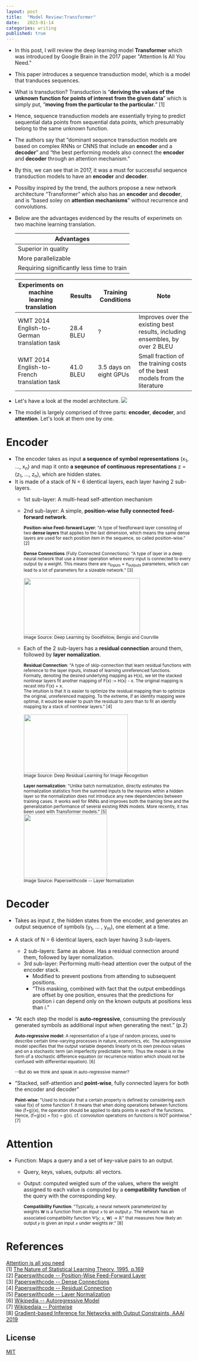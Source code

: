 ```yaml
---
layout: post
title:  "Model Review:Transformer"
date:   2023-01-14
categories: writing
published: true
---
```


* In this post, I will review the deep learning model **Transformer** which was introduced by Google Brain in the 2017 paper "Attention Is All You Need."
* This paper introduces a sequence transduction model, which is a model that tranduces sequences.
* What is transduction? Transduction is “**deriving the values of the unknown function for points of interest from the given data**” which is simply put, “**moving from the particular to the particular.**” [1]
* Hence, sequence transduction models are essentially trying to predict sequential data points from sequential data points, which presumably belong to the same unknown function.
* The authors say that “dominant sequence transduction models are based on complex RNNs or CNNS that include an **encoder** and a **decoder**” and “the best performing models also connect the **encoder** and **decoder** through an attention mechanism.”
* By this, we can see that in 2017, it was a must for successful sequence transduction models to have an **encoder** and **decoder**.
* Possilby inspired by the trend, the authors propose a new network architecture “Transformer” which also has an **encoder** and **decoder**, and is “based soley on **attention mechanisms**” without recurrence and convolutions.
* Below are the advantages evidenced by the results of experimets on two machine learning translation.

  | Advantages      |
  |-----------|
  | Superior in quality   |
  | More parallelizable   |
  | Requiring significantly less time to train   |

  | Experiments on machine learning translation | Results | Training Conditions | Note |
  |-------------------|-----------------|------|------|
  | WMT 2014 English-to-German translation task | 28.4 BLEU | ? | Improves over the existing best results, including ensembles, by over 2 BLEU |
  | WMT 2014 English-to-French translation task | 41.0 BLEU | 3.5 days on eight GPUs | Small fraction of the training costs of the best models from the literature |

* Let's have a look at the model architecture.
  ![](http://machinelearningmastery.com/wp-content/uploads/2021/08/attention_research_1-727x1024.png)
* The model is largely comprised of three parts: **encoder**, **decoder**, and **attention**. Let's look at them one by one.

# Encoder
* The encoder takes as input **a sequence of symbol representations** (x<sub>1</sub>, ..., x<sub>n</sub>) and map it onto **a seqeunce of continuous representations** z = (z<sub>1</sub>, ..., z<sub>n</sub>), which are hidden states.
* It is made of a stack of N = 6 identical layers, each layer having 2 sub-layers.
    * 1st sub-layer: A multi-head self-attention mechanism
    * 2nd sub-layer: A simple, **position-wise fully connected feed-forward network**.
        
      <small>**Position-wise Feed-forward Layer**: "A type of feedforward layer consisting of two **dense layers** that applies to the last dimension, which means the same dense layers are used for each position item in the sequence, so called position-wise." [2]</small>
      
      <small>**Dense Connections** (Fully Connected Connections): "A type of layer in a deep neural network that use a linear operation where every input is connected to every output by a weight. This means there are n<sub>inputs</sub> <span>&#215;</span> n<sub>outputs</sub> parameters, which can lead to a lot of parameters for a sizeable network." [3]</small> 
      
      <img src="https://production-media.paperswithcode.com/methods/Screen_Shot_2020-05-27_at_6.31.32_PM_xBfVMWZ.png" 
           width="315" 
           height="154.5" />   
      <small>Image Source: Deep Learning by Goodfellow, Bengio and Courville</small>
        
    * Each of the 2 sub-layers has a **residual connection** around them, followed by **layer nomalization**.
        
      <small>**Residual Connection**: "A type of skip-connection that learn residual functions with reference to the layer inputs, instead of learning unreferenced functions.
      <br>Formally, denoting the desired underlying mapping as H(x), we let the stacked nonlinear layers fit another mapping of F(x) := H(x) - x. The original mapping is recast into F(x) + x.
      <br>The intuition is that it is easier to optimize the residual mapping than to optimize the original, unreferenced mapping. To the extreme, if an identity mapping were optimal, it would be easier to push the residual to zero than to fit an identity mapping by a stack of nonlinear layers." [4]</small>  
  
      <img src="https://production-media.paperswithcode.com/methods/resnet-e1548261477164.png" 
       width="282.5" 
       height="158.75" />           
      <small>Image Source: Deep Residual Learning for Image Recognition</small>
        
      <small>**Layer normalization**: "Unlike batch normalization, directly estimates the normalization statistics from the summed inputs to the neurons within a hidden layer so the normalization does not introduce any new dependencies between training cases. It works well for RNNs and improves both the training time and the generalization performance of several existing RNN models. More recently, it has been used with Transformer models." [5]</small>
      <br><img src="https://production-media.paperswithcode.com/methods/Screen_Shot_2020-05-19_at_4.24.42_PM.png" 
           width="226" 
           height="173" />     
      <small>Image Source: Paperswithcode -- Layer Normalization</small>

# Decoder
* Takes as input z, the hidden states from the encoder, and generates an output sequence of symbols (y<sub>1</sub>, ... , y<sub>m</sub>), one element at a time. 
* A stack of N = 6 identical layers, each layer having 3 sub-layers.
    * 2 sub-layers: Same as above. Has a residual connection around them, followed by layer nomalization.
    * 3rd sub-layer: Performing multi-head attention over the output of the encoder stack.
        * Modified to prevent postions from attending to subsequent positions.
        * “This masking, combined with fact that the output embeddings are offset by one position, ensures that the predictions for position i can depend only on the known outputs at positions less than i.”
* “At each step the model is **auto-regressive**, consuming the previously generated symbols as additional input when generating the next.” (p.2)
   
  <small>**Auto-regressive model**: A representation of a type of random process, used to describe certain time-varying processes in nature, economics, etc. The autoregressive model specifies that the output variable depends linearly on its own previous values and on a stochastic term (an imperfectly predictable term). Thus the model is in the form of a stochastic difference equation (or recurrence relation which should not be confused with differential equation). [6]</small>  
   
  <small>--But do we think and speak in auto-regressive manner?</small>

* “Stacked, self-attention and **point-wise**, fully connected layers for both the encoder and decoder”

  <small>**Point-wise**: "Used to indicate that a certain property is defined by considering each value f(x) of some function f. It means that when doing operations between functions like (f+g)(x), the operation should be applied to data points in each of the functions. Hence, (f+g)(x) = f(x) + g(x). cf. convolution operations on functions is NOT pointwise." [7]</small>

# Attention 
* Function: Maps a query and a set of key-value pairs to an output.
    * Query, keys, values, outputs: all vectors. 
    * Output: computed weigted sum of the values, where the weight assigned to each value is computed by a **compatibility function** of the query with the corresponding key.
   
      <small>**Compatibility Function**: "Typically, a neural network parameterized by weights 𝐖 is a function from an input 𝑥 to an output 𝑦. The network has an associated compatibility function Ψ(𝑦; 𝑥, 𝐖) → ℝ<sup>+</sup> that measures how likely an output 𝑦 is given an input 𝑥 under weights 𝑊." [8] </small>
    
# References
[Attention is all you need](https://arxiv.org/abs/1706.03762)
<br>[1] [The Nature of Statistical Learning Theory, 1995, p.169](https://link.springer.com/book/10.1007/978-1-4757-3264-1)
<br>[2] [Paperswithcode -- Position-Wise Feed-Forward Layer](https://paperswithcode.com/method/position-wise-feed-forward-layer)
<br>[3] [Paperswithcode -- Dense Connections](https://paperswithcode.com/method/dense-connections)
<br>[4] [Paperswithcode -- Residual Connection](https://paperswithcode.com/method/residual-connection)
<br>[5] [Paperswithcode -- Layer Normalization](https://paperswithcode.com/method/layer-normalization)
<br>[6] [Wikipedia -- Autoregressive Model](https://en.wikipedia.org/wiki/Autoregressive_model)
<br>[7] [Wikipedaia -- Pointwise](https://en.wikipedia.org/wiki/Pointwise)
<br>[8] [Gradient-based Inference for Networks with Output Constraints, AAAI 2019](https://arxiv.org/abs/1707.08608)

<!-- %enddocs -->

## License

[MIT](./LICENSE)
